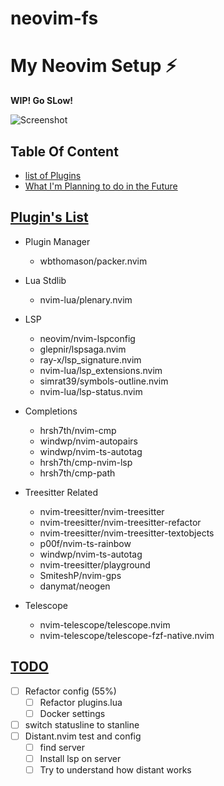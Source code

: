 # neovim-fs
# My Neovim Setup ⚡

**WIP! Go SLow!**

![Screenshot](./screenshot/screenshot1.png)

## Table Of Content

<!-- vim-markdown-toc GFM -->
* [list of Plugins](#list-plugins)
* [What I'm Planning to do in the Future](#todo)

## [Plugin's List](#list-plugins)

* Plugin Manager
  * wbthomason/packer.nvim

* Lua Stdlib
  * nvim-lua/plenary.nvim

* LSP
  * neovim/nvim-lspconfig
  * glepnir/lspsaga.nvim
  * ray-x/lsp_signature.nvim
  * nvim-lua/lsp_extensions.nvim
  * simrat39/symbols-outline.nvim
  * nvim-lua/lsp-status.nvim

* Completions
  * hrsh7th/nvim-cmp
  * windwp/nvim-autopairs
  * windwp/nvim-ts-autotag
  * hrsh7th/cmp-nvim-lsp
  * hrsh7th/cmp-path

* Treesitter Related
  * nvim-treesitter/nvim-treesitter
  * nvim-treesitter/nvim-treesitter-refactor
  * nvim-treesitter/nvim-treesitter-textobjects
  * p00f/nvim-ts-rainbow
  * windwp/nvim-ts-autotag
  * nvim-treesitter/playground
  * SmiteshP/nvim-gps
  * danymat/neogen

* Telescope
  * nvim-telescope/telescope.nvim
  * nvim-telescope/telescope-fzf-native.nvim

## [TODO](#todo)

* [ ] Refactor config (55%)
  * [ ] Refactor plugins.lua
  * [ ] Docker settings
* [ ] switch statusline to stanline
* [ ] Distant.nvim test and config
  * [ ] find server
  * [ ] Install lsp on server
  * [ ] Try to understand how distant works
